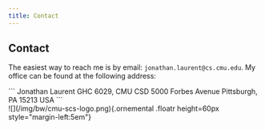 ```yaml
---
title: Contact
---
```


<div id=main>
<section>
<div class="inside">

# Contact

The easiest way to reach me is by email: `jonathan.laurent@cs.cmu.edu`. My office can be found at the following address:

<div class=cols-auto-small>
<div>
```
Jonathan Laurent
GHC 6029, CMU CSD
5000 Forbes Avenue
Pittsburgh, PA 15213
USA
```
</div>
![](/img/bw/cmu-scs-logo.png){.ornemental .floatr height=60px style="margin-left:5em"}
</div>

</div>
</section>
</div>